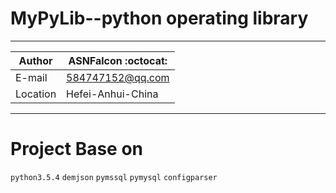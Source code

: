 MyPyLib--python operating library 
===========================
****
|Author|ASNFalcon :octocat:|
|---|---
|E-mail|584747152@qq.com
|Location|Hefei-Anhui-China
****

# Project Base on 
`python3.5.4` 
`demjson` 
`pymssql` 
`pymysql` 
`configparser` 
